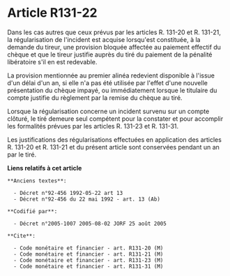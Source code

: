 # Article R131-22

Dans les cas autres que ceux prévus par les articles R. 131-20 et R. 131-21, la régularisation de l'incident est acquise
lorsqu'est constituée, à la demande du tireur, une provision bloquée affectée au paiement effectif du chèque et que le tireur
justifie auprès du tiré du paiement de la pénalité libératoire s'il en est redevable.

La provision mentionnée au premier alinéa redevient disponible à l'issue d'un délai d'un an, si elle n'a pas été utilisée par
l'effet d'une nouvelle présentation du chèque impayé, ou immédiatement lorsque le titulaire du compte justifie du règlement
par la remise du chèque au tiré.

Lorsque la régularisation concerne un incident survenu sur un compte clôturé, le tiré demeure seul compétent pour la
constater et pour accomplir les formalités prévues par les articles R. 131-23 et R. 131-31.

Les justifications des régularisations effectuées en application des articles R. 131-20 et R. 131-21 et du présent article
sont conservées pendant un an par le tiré.

**Liens relatifs à cet article**

	**Anciens textes**:

	  - Décret n°92-456 1992-05-22 art 13
	  - Décret n°92-456 du 22 mai 1992 - art. 13 (Ab)

	**Codifié par**:

	  - Décret n°2005-1007 2005-08-02 JORF 25 août 2005

	**Cite**:

	  - Code monétaire et financier - art. R131-20 (M)
	  - Code monétaire et financier - art. R131-21 (M)
	  - Code monétaire et financier - art. R131-23 (M)
	  - Code monétaire et financier - art. R131-31 (M)
